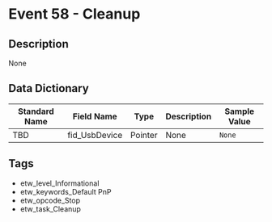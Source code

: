 # Event 58 - Cleanup

## Description
None

## Data Dictionary
|Standard Name|Field Name|Type|Description|Sample Value|
|---|---|---|---|---|
|TBD|fid_UsbDevice|Pointer|None|`None`|

## Tags
* etw_level_Informational
* etw_keywords_Default PnP
* etw_opcode_Stop
* etw_task_Cleanup